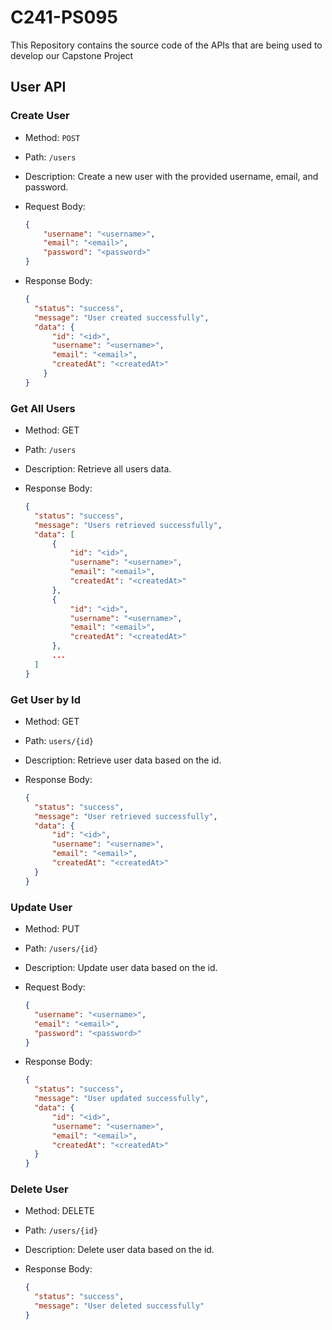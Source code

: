 # C241-PS095 
This Repository contains the source code of the APIs that are being used to develop our Capstone Project 

## User API

### Create User
- Method: `POST`
- Path: `/users`
- Description: Create a new user with the provided username, email, and password.
- Request Body:

  ```json
  {
      "username": "<username>",
      "email": "<email>",
      "password": "<password>"
  }
  ```

- Response Body:
  
  ```json
  {
    "status": "success",
    "message": "User created successfully",
    "data": {
        "id": "<id>",
        "username": "<username>",
        "email": "<email>",
        "createdAt": "<createdAt>"
      }
  }
  ```

### Get All Users
- Method: GET
- Path: `/users`
- Description: Retrieve all users data.
- Response Body:

  ```json
  {
    "status": "success",
    "message": "Users retrieved successfully",
    "data": [
        {
            "id": "<id>",
            "username": "<username>",
            "email": "<email>",
            "createdAt": "<createdAt>"
        },
        {
            "id": "<id>",
            "username": "<username>",
            "email": "<email>",
            "createdAt": "<createdAt>"
        },
        ...
    ]
  }
  ```

### Get User by Id
- Method: GET
- Path: `users/{id}`
- Description: Retrieve user data based on the id.
- Response Body:

  ```json
  {
    "status": "success",
    "message": "User retrieved successfully",
    "data": {
        "id": "<id>",
        "username": "<username>",
        "email": "<email>",
        "createdAt": "<createdAt>"
    }
  }
  ```

### Update User
- Method: PUT
- Path: `/users/{id}`
- Description: Update user data based on the id.
- Request Body:
  
  ```json
  {
    "username": "<username>",
    "email": "<email>",
    "password": "<password>"
  }
  ```

- Response Body:

  ```json
  {
    "status": "success",
    "message": "User updated successfully",
    "data": {
        "id": "<id>",
        "username": "<username>",
        "email": "<email>",
        "createdAt": "<createdAt>"
    }
  }
  ```

### Delete User
- Method: DELETE
- Path: `/users/{id}`
- Description: Delete user data based on the id.
- Response Body:

  ```json
  {
    "status": "success",
    "message": "User deleted successfully"
  }
  ```